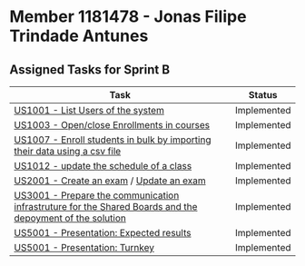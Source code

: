 # Member 1181478 - Jonas Filipe Trindade Antunes

## Assigned Tasks for Sprint B

| Task                                                                                                                                  | Status      |
| ------------------------------------------------------------------------------------------------------------------------------------- | ----------- |
| [US1001 - List Users of the system](../us_1001/README_ListUser.md)                                                                    | Implemented |
| [US1003 - Open/close Enrollments in courses](../us_1003/README.md)                                                                    | Implemented |
| [US1007 - Enroll students in bulk by importing their data using a csv file](../us_1007/README.md)                                     | Implemented |
| [US1012 - update the schedule of a class](../us_1012/README.md)                                                                       | Implemented |
| [US2001 - Create an exam](../us_2001/README_exam.md) / [Update an exam](../us_2001/README_update_exam.md)                             | Implemented |
| [US3001 - Prepare the communication infrastruture for the Shared Boards and the depoyment of the solution](../us_3001/README_exam.md) | Implemented |
| [US5001 - Presentation: Expected results](/)                                                                                          | Implemented |
| [US5001 - Presentation: Turnkey](/)                                                                                                   | Implemented |

